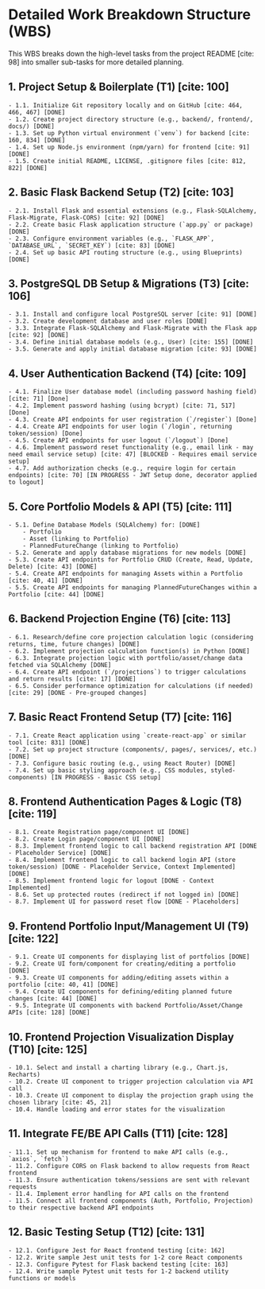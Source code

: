 # Detailed Work Breakdown Structure (WBS)

This WBS breaks down the high-level tasks from the project README [cite: 98] into smaller sub-tasks for more detailed planning.

## 1. Project Setup & Boilerplate (T1) [cite: 100]
    - 1.1. Initialize Git repository locally and on GitHub [cite: 464, 466, 467] [DONE]
    - 1.2. Create project directory structure (e.g., backend/, frontend/, docs/) [DONE]
    - 1.3. Set up Python virtual environment (`venv`) for backend [cite: 160, 834] [DONE]
    - 1.4. Set up Node.js environment (npm/yarn) for frontend [cite: 91] [DONE]
    - 1.5. Create initial README, LICENSE, .gitignore files [cite: 812, 822] [DONE]

## 2. Basic Flask Backend Setup (T2) [cite: 103]
    - 2.1. Install Flask and essential extensions (e.g., Flask-SQLAlchemy, Flask-Migrate, Flask-CORS) [cite: 92] [DONE]
    - 2.2. Create basic Flask application structure (`app.py` or package) [DONE]
    - 2.3. Configure environment variables (e.g., `FLASK_APP`, `DATABASE_URL`, `SECRET_KEY`) [cite: 83] [DONE]
    - 2.4. Set up basic API routing structure (e.g., using Blueprints) [DONE]

## 3. PostgreSQL DB Setup & Migrations (T3) [cite: 106]
    - 3.1. Install and configure local PostgreSQL server [cite: 91] [DONE]
    - 3.2. Create development database and user roles [DONE]
    - 3.3. Integrate Flask-SQLAlchemy and Flask-Migrate with the Flask app [cite: 92] [DONE]
    - 3.4. Define initial database models (e.g., User) [cite: 155] [DONE]
    - 3.5. Generate and apply initial database migration [cite: 93] [DONE]

## 4. User Authentication Backend (T4) [cite: 109]
    - 4.1. Finalize User database model (including password hashing field) [cite: 71] [Done]
    - 4.2. Implement password hashing (using bcrypt) [cite: 71, 517] [Done]
    - 4.3. Create API endpoints for user registration (`/register`) [Done]
    - 4.4. Create API endpoints for user login (`/login`, returning token/session) [Done]
    - 4.5. Create API endpoints for user logout (`/logout`) [Done]
    - 4.6. Implement password reset functionality (e.g., email link - may need email service setup) [cite: 47] [BLOCKED - Requires email service setup]
    - 4.7. Add authorization checks (e.g., require login for certain endpoints) [cite: 70] [IN PROGRESS - JWT Setup done, decorator applied to logout]

## 5. Core Portfolio Models & API (T5) [cite: 111]
    - 5.1. Define Database Models (SQLAlchemy) for: [DONE]
        - Portfolio
        - Asset (linking to Portfolio)
        - PlannedFutureChange (linking to Portfolio)
    - 5.2. Generate and apply database migrations for new models [DONE]
    - 5.3. Create API endpoints for Portfolio CRUD (Create, Read, Update, Delete) [cite: 43] [DONE]
    - 5.4. Create API endpoints for managing Assets within a Portfolio [cite: 40, 41] [DONE]
    - 5.5. Create API endpoints for managing PlannedFutureChanges within a Portfolio [cite: 44] [DONE]

## 6. Backend Projection Engine (T6) [cite: 113]
    - 6.1. Research/define core projection calculation logic (considering returns, time, future changes) [DONE]
    - 6.2. Implement projection calculation function(s) in Python [DONE]
    - 6.3. Integrate projection logic with portfolio/asset/change data fetched via SQLAlchemy [DONE]
    - 6.4. Create API endpoint (`/projections`) to trigger calculations and return results [cite: 17] [DONE]
    - 6.5. Consider performance optimization for calculations (if needed) [cite: 29] [DONE - Pre-grouped changes]

## 7. Basic React Frontend Setup (T7) [cite: 116]
    - 7.1. Create React application using `create-react-app` or similar tool [cite: 831] [DONE]
    - 7.2. Set up project structure (components/, pages/, services/, etc.) [DONE]
    - 7.3. Configure basic routing (e.g., using React Router) [DONE]
    - 7.4. Set up basic styling approach (e.g., CSS modules, styled-components) [IN PROGRESS - Basic CSS setup]

## 8. Frontend Authentication Pages & Logic (T8) [cite: 119]
    - 8.1. Create Registration page/component UI [DONE]
    - 8.2. Create Login page/component UI [DONE]
    - 8.3. Implement frontend logic to call backend registration API [DONE - Placeholder Service] [DONE]
    - 8.4. Implement frontend logic to call backend login API (store token/session) [DONE - Placeholder Service, Context Implemented] [DONE]
    - 8.5. Implement frontend logic for logout [DONE - Context Implemented]
    - 8.6. Set up protected routes (redirect if not logged in) [DONE]
    - 8.7. Implement UI for password reset flow [DONE - Placeholders]

## 9. Frontend Portfolio Input/Management UI (T9) [cite: 122]
    - 9.1. Create UI components for displaying list of portfolios [DONE]
    - 9.2. Create UI form/component for creating/editing a portfolio [DONE]
    - 9.3. Create UI components for adding/editing assets within a portfolio [cite: 40, 41] [DONE]
    - 9.4. Create UI components for defining/editing planned future changes [cite: 44] [DONE]
    - 9.5. Integrate UI components with backend Portfolio/Asset/Change APIs [cite: 128] [DONE]

## 10. Frontend Projection Visualization Display (T10) [cite: 125]
    - 10.1. Select and install a charting library (e.g., Chart.js, Recharts)
    - 10.2. Create UI component to trigger projection calculation via API call
    - 10.3. Create UI component to display the projection graph using the chosen library [cite: 45, 21]
    - 10.4. Handle loading and error states for the visualization

## 11. Integrate FE/BE API Calls (T11) [cite: 128]
    - 11.1. Set up mechanism for frontend to make API calls (e.g., `axios`, `fetch`)
    - 11.2. Configure CORS on Flask backend to allow requests from React frontend
    - 11.3. Ensure authentication tokens/sessions are sent with relevant requests
    - 11.4. Implement error handling for API calls on the frontend
    - 11.5. Connect all frontend components (Auth, Portfolio, Projection) to their respective backend API endpoints

## 12. Basic Testing Setup (T12) [cite: 131]
    - 12.1. Configure Jest for React frontend testing [cite: 162]
    - 12.2. Write sample Jest unit tests for 1-2 core React components
    - 12.3. Configure Pytest for Flask backend testing [cite: 163]
    - 12.4. Write sample Pytest unit tests for 1-2 backend utility functions or models